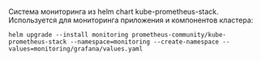 Система мониторинга из helm chart kube-prometheus-stack. Используется для мониторинга приложения и компонентов кластера:

`helm upgrade --install monitoring prometheus-community/kube-prometheus-stack --namespace=monitoring --create-namespace --values=monitoring/grafana/values.yaml`

